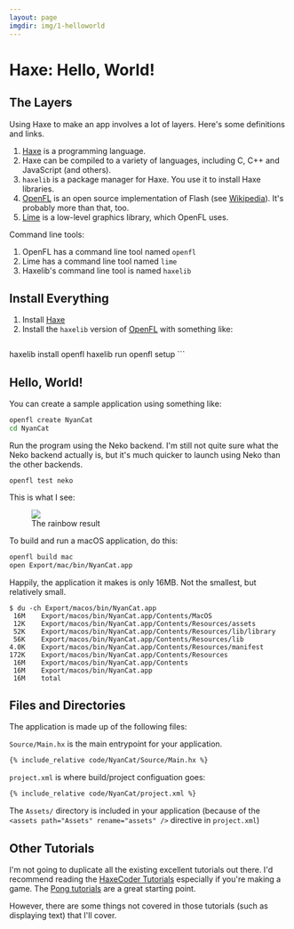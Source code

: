 ```yaml
---
layout: page
imgdir: img/1-helloworld
---
```


# Haxe: Hello, World!

## The Layers

Using Haxe to make an app involves a lot of layers.  Here's some definitions and links.

1. [Haxe](https://haxe.org/) is a programming language.
1. Haxe can be compiled to a variety of languages, including C, C++ and JavaScript (and others).
1. `haxelib` is a package manager for Haxe.  You use it to install Haxe libraries.
1. [OpenFL](http://www.openfl.org/) is an open source implementation of Flash (see [Wikipedia](https://en.wikipedia.org/wiki/OpenFL)).  It's probably more than that, too.
1. [Lime](https://github.com/openfl/lime) is a low-level graphics library, which OpenFL uses.

Command line tools:

1. OpenFL has a command line tool named `openfl`
1. Lime has a command line tool named `lime`
1. Haxelib's command line tool is named `haxelib`

## Install Everything

1. Install [Haxe](https://haxe.org/download/)
1. Install the `haxelib` version of [OpenFL](http://www.openfl.org/download/) with something like:
    ```bash
haxelib install openfl
haxelib run openfl setup
    ```

## Hello, World!

You can create a sample application using something like:

```bash
openfl create NyanCat
cd NyanCat
```

Run the program using the Neko backend.  I'm still not quite sure what the Neko backend actually is, but it's much quicker to launch using Neko than the other backends.

```
openfl test neko
```

This is what I see:

<figure>
   <img src="{{page.imgdir}}/nyan.gif" /> 
   <figcaption>The rainbow result</figcaption>
</figure>

To build and run a macOS application, do this:

```bash
openfl build mac
open Export/mac/bin/NyanCat.app
```

Happily, the application it makes is only 16MB.  Not the smallest, but relatively small.

```
$ du -ch Export/macos/bin/NyanCat.app
 16M    Export/macos/bin/NyanCat.app/Contents/MacOS
 12K    Export/macos/bin/NyanCat.app/Contents/Resources/assets
 52K    Export/macos/bin/NyanCat.app/Contents/Resources/lib/library
 56K    Export/macos/bin/NyanCat.app/Contents/Resources/lib
4.0K    Export/macos/bin/NyanCat.app/Contents/Resources/manifest
172K    Export/macos/bin/NyanCat.app/Contents/Resources
 16M    Export/macos/bin/NyanCat.app/Contents
 16M    Export/macos/bin/NyanCat.app
 16M    total
```

## Files and Directories

The application is made up of the following files:

`Source/Main.hx` is the main entrypoint for your application.

```haxe
{% include_relative code/NyanCat/Source/Main.hx %}
```

`project.xml` is where build/project configuation goes:

```xml
{% include_relative code/NyanCat/project.xml %}
```

The `Assets/` directory is included in your application (because of the `<assets path="Assets" rename="assets" />` directive in `project.xml`)

## Other Tutorials

I'm not going to duplicate all the existing excellent tutorials out there.  I'd recommend reading the [HaxeCoder Tutorials](https://keyreal-code.github.io/haxecoder-tutorials/) especially if you're making a game.  The [Pong tutorials](https://keyreal-code.github.io/haxecoder-tutorials/07_how_to_make_a_pong_game_in_haxe_and_openfl_part_1.html) are a great starting point.

However, there are some things not covered in those tutorials (such as displaying text) that I'll cover.
